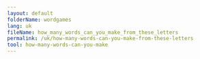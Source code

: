```yaml
---
layout: default
folderName: wordgames
lang: uk
fileName: how_many_words_can_you_make_from_these_letters
permalink: /uk/how-many-words-can-you-make-from-these-letters
tool: how-many-words-can-you-make
---
```

